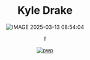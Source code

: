 <div align = center>
  
# Kyle Drake
  
![IMAGE 2025-03-13 08:54:04](https://github.com/user-attachments/assets/d284cbf7-d78e-4e0d-9d41-fab9b4ed53ba)


f


[![pwp](https://img.shields.io/badge/Icedmoca's%20Gist's-243b40)](https://gist.github.com/icedmoca)
